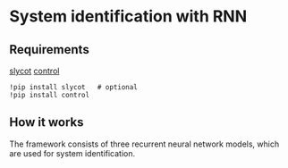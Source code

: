 # System identification with RNN

## Requirements
  [slycot](https://pypi.org/project/slycot/)
  [control](https://pypi.org/project/control/)
  
    !pip install slycot   # optional
    !pip install control
    
## How it works
  The framework consists of three recurrent neural network models, which are used for system identification. 
